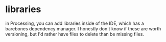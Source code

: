 # libraries

in Processing, you can add libraries inside of the IDE, which has a barebones
dependency manager. I honestly don't know if these are worth versioning, but
I'd rather have files to delete than be missing files.
